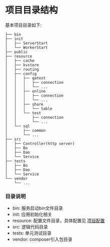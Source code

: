 # 项目目录结构


基本项目目录如下: 

````
├── bin
├── init
│   ├── ServerStart
│   └── WorkerStart
├── public
├── resource
│   ├── cache
│   ├── kvstore
│   ├── routing
│   ├── config
│   │   ├── qatest
│   │   │   ├── connection
│   │   │   └── ...
│   │   ├── online
│   │   │   ├── connection
│   │   │   └── ...
│   │   ├── share
│   │   │   └── table
│   │   └── test
│   │       ├── connection
│   │       └── ...
│   └── sql
│       ├── common
│       └── ...
├── src
│   ├── Controller(http server)
│   ├── Bo
│   ├── Dao
│   └── Service
├── tests
│   ├── Bo
│   ├── Dao
│   └── Service
└── vendor
    └── ...
````

### 目录说明
* bin: 服务启动bin文件目录
* init: 应用初始化相关
* resource: 配置文件目录，具体配置见 [项目配置](/zh/config.md)
* src: 逻辑代码目录
* tests: 单元测试目录
* vendor: composer引入包目录
